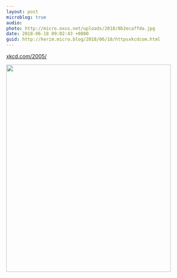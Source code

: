 ```yaml
---
layout: post
microblog: true
audio: 
photo: http://micro.oxus.net/uploads/2018/8b2ecaffda.jpg
date: 2018-06-18 09:02:43 +0800
guid: http://kerim.micro.blog/2018/06/18/httpsxkcdcom.html
---
```

[xkcd.com/2005/](https://xkcd.com/2005/)

<img src="http://micro.oxus.net/uploads/2018/8b2ecaffda.jpg" width="443" height="557" />
